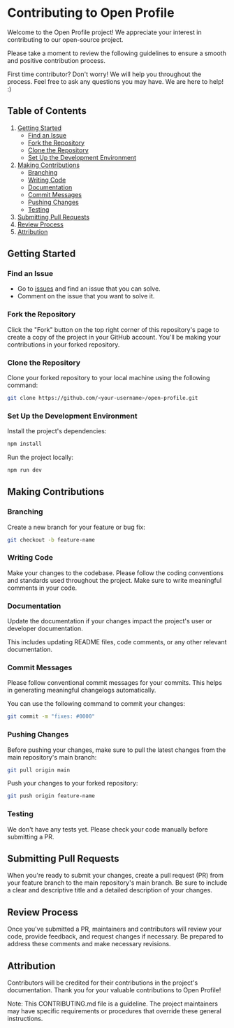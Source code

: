 # Contributing to Open Profile

Welcome to the Open Profile project! We appreciate your interest in contributing to our open-source project.

Please take a moment to review the following guidelines to ensure a smooth and positive contribution process.

First time contributor? Don't worry! We will help you throughout the process. Feel free to ask any questions you may have. We are here to help! :)

## Table of Contents

1. [Getting Started](#getting-started)
   - [Find an Issue](#find-an-issue)
   - [Fork the Repository](#fork-the-repository)
   - [Clone the Repository](#clone-the-repository)
   - [Set Up the Development Environment](#set-up-the-development-environment)
2. [Making Contributions](#making-contributions)
   - [Branching](#branching)
   - [Writing Code](#writing-code)
   - [Documentation](#documentation)
   - [Commit Messages](#commit-messages)
   - [Pushing Changes](#pushing-changes)
   - [Testing](#testing)
3. [Submitting Pull Requests](#submitting-pull-requests)
4. [Review Process](#review-process)
5. [Attribution](#attribution)

## Getting Started

### Find an Issue

- Go to [issues](https://github.com/thtauhid/open-profile/issues) and find an issue that you can solve.
- Comment on the issue that you want to solve it.

### Fork the Repository

Click the "Fork" button on the top right corner of this repository's page to create a copy of the project in your GitHub account. You'll be making your contributions in your forked repository.

### Clone the Repository

Clone your forked repository to your local machine using the following command:

```bash
git clone https://github.com/<your-username>/open-profile.git
```

### Set Up the Development Environment

Install the project's dependencies:

```bash
npm install
```

Run the project locally:

```bash
npm run dev
```

## Making Contributions

### Branching

Create a new branch for your feature or bug fix:

```bash
git checkout -b feature-name
```

### Writing Code

Make your changes to the codebase. Please follow the coding conventions and standards used throughout the project.
Make sure to write meaningful comments in your code.

### Documentation

Update the documentation if your changes impact the project's user or developer documentation.

This includes updating README files, code comments, or any other relevant documentation.

### Commit Messages

Please follow conventional commit messages for your commits. This helps in generating meaningful changelogs automatically.

You can use the following command to commit your changes:

```bash
git commit -m "fixes: #0000"
```

### Pushing Changes

Before pushing your changes, make sure to pull the latest changes from the main repository's main branch:

```bash
git pull origin main
```

Push your changes to your forked repository:

```bash
git push origin feature-name
```

### Testing

We don't have any tests yet.
Please check your code manually before submitting a PR.

## Submitting Pull Requests

When you're ready to submit your changes, create a pull request (PR) from your feature branch to the main repository's main branch. Be sure to include a clear and descriptive title and a detailed description of your changes.

## Review Process

Once you've submitted a PR, maintainers and contributors will review your code, provide feedback, and request changes if necessary. Be prepared to address these comments and make necessary revisions.

## Attribution

Contributors will be credited for their contributions in the project's documentation. Thank you for your valuable contributions to Open Profile!

Note: This CONTRIBUTING.md file is a guideline. The project maintainers may have specific requirements or procedures that override these general instructions.
